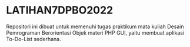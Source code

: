 # LATIHAN7DPBO2022
Repositori ini dibuat untuk memenuhi tugas praktikum mata kuliah Desain Pemrograman Berorientasi Objek materi PHP GUI, yaitu membuat aplikasi To-Do-List sederhana.
